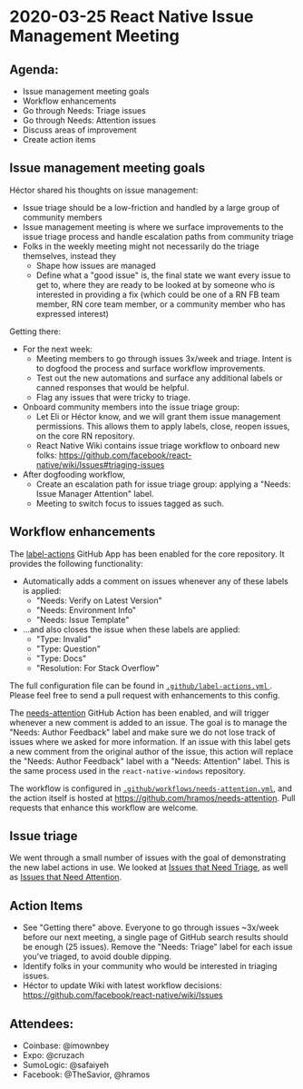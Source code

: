 # 2020-03-25 React Native Issue Management Meeting

## Agenda:
- Issue management meeting goals
- Workflow enhancements
- Go through Needs: Triage issues
- Go through Needs: Attention issues
- Discuss areas of improvement
- Create action items

## Issue management meeting goals

Héctor shared his thoughts on issue management:
- Issue triage should be a low-friction and handled by a large group of community members
- Issue management meeting is where we surface improvements to the issue triage process and handle escalation paths from community triage
- Folks in the weekly meeting might not necessarily do the triage themselves, instead they
    - Shape how issues are managed
    - Define what a "good issue" is, the final state we want every issue to get to, where they are ready to be looked at by someone who is interested in providing a fix (which could be one of a RN FB team member, RN core team member, or a community member who has expressed interest)

Getting there:
- For the next week:
    - Meeting members to go through issues 3x/week and triage. Intent is to dogfood the process and surface workflow improvements.
    - Test out the new automations and surface any additional labels or canned responses that would be helpful.
    - Flag any issues that were tricky to triage.
- Onboard community members into the issue triage group:
    - Let Eli or Héctor know, and we will grant them issue management permissions. This allows them to apply labels, close, reopen issues, on the core RN repository.
    - React Native Wiki contains issue triage workflow to onboard new folks: https://github.com/facebook/react-native/wiki/Issues#triaging-issues
- After dogfooding workflow,
    - Create an escalation path for issue triage group: applying a "Needs: Issue Manager Attention" label.
    - Meeting to switch focus to issues tagged as such.

## Workflow enhancements

The [label-actions](https://github.com/dessant/label-actions) GitHub App has been enabled for the core repository. It provides the following functionality:

- Automatically adds a comment on issues whenever any of these labels is applied:
    - "Needs: Verify on Latest Version"
    - "Needs: Environment Info"
    - "Needs: Issue Template"
- ...and also closes the issue when these labels are applied:
    - "Type: Invalid"
    - "Type: Question"
    - "Type: Docs"
    - "Resolution: For Stack Overflow"

The full configuration file can be found in [`.github/label-actions.yml`
](https://github.com/facebook/react-native/blob/master/.github/label-actions.yml). Please feel free to send a pull request with enhancements to this config.

The [needs-attention](https://github.com/hramos/needs-attention) GitHub Action has been enabled, and will trigger whenever a new comment is added to an issue. The goal is to manage the "Needs: Author Feedback" label and make sure we do not lose track of issues where we asked for more information. If an issue with this label gets a new comment from the original author of the issue, this action will replace the "Needs: Author Feedback" label with a "Needs: Attention" label. This is the same process used in the `react-native-windows` repository. 

The workflow is configured in [`.github/workflows/needs-attention.yml`](https://github.com/facebook/react-native/blob/master/.github/workflows/needs-attention.yml), and the action itself is hosted at https://github.com/hramos/needs-attention. Pull requests that enhance this workflow are welcome.

## Issue triage

We went through a small number of issues with the goal of demonstrating the new label actions in use. We looked at [Issues that Need Triage](https://github.com/facebook/react-native/issues?q=is%3Aissue+is%3Aopen+label%3A%22Needs%3A+Triage+%3Amag%3A%22), as well as [Issues that Need Attention](https://github.com/facebook/react-native/issues?q=is%3Aissue+is%3Aopen+label%3A%22Needs%3A+Attention%22+).

## Action Items

- See "Getting there" above. Everyone to go through issues ~3x/week before our next meeting, a single page of GitHub search results should be enough (25 issues). Remove the "Needs: Triage" label for each issue you've triaged, to avoid double dipping.
- Identify folks in your community who would be interested in triaging issues.
- Héctor to update Wiki with latest workflow decisions: https://github.com/facebook/react-native/wiki/Issues

## Attendees:
- Coinbase: @imownbey
- Expo: @cruzach
- SumoLogic: @safaiyeh
- Facebook: @TheSavior, @hramos	
